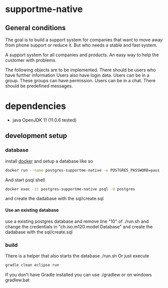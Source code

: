 # supportme-native

## General conditions

The goal is to build a support system for companies that want to move away from phone support or reduce it. But who needs a stable and fast system. 

A support system for all companies and products.
An easy way to help the customer with problems.

The following objects are to be implemented. There should be users who have further information Users also have login data. Users can be in a group.
These groups can have permission. Users can be in a chat. There should be predefined messages.

# dependencies
- java OpenJDK 11 (11.0.6 tested)

## development setup
### database
install [docker](https://www.docker.com/) and setup a database like so
```bash
docker run --name postgres-supportme-native -e POSTGRES_PASSWORD=pass -d postgres
```
And start psql shell
```bash
docker exec -it postgres-supportme-native psql -U postgres
```
and create the dadabase with the sql/create.sql
#### Use an existing database 
use a existing postgres database and remove line "10" of ./run.sh and change the credentials in "ch.iso.m120.model.Database" and create the dadabase with the sql/create.sql

### build 
There is a helper that also starts the database ./run.sh
Or just execute
```bash
gradle clean eclipse run
```
If you don't have Gradle installed you can use ./gradlew or on windows gradlew.bat




